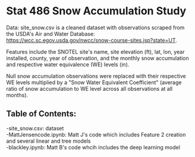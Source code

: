 # Stat 486 Snow Accumulation Study

Data: site_snow.csv is a cleaned dataset with observations scraped from the USDA's Air and Water Database: https://wcc.sc.egov.usda.gov/nwcc/snow-course-sites.jsp?state=UT. 

Features include the SNOTEL site's name, site elevation (ft), lat, lon, year installed, county, year of observation, and the monthly snow accumulation and respective water equivalence (WE) levels (in).

Null snow accumulation observations were replaced with their respective WE levels multiplied by a "Snow Water Equivalent Coefficient" (average ratio of snow accumulation to WE level across all observations 
at all months).

## Table of Contents:

  -site_snow.csv: dataset <br />
  -MattJensencode.ipynb: Matt J's code which includes Feature 2 creation and several linear and tree models <br />
  -blackley.ipynb: Matt B's code whcih includes the deep learning model <br />
